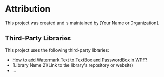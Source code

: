 # Attribution

This project was created and is maintained by [Your Name or Organization].


## Third-Party Libraries

This project uses the following third-party libraries:

- [How to add Watermark Text to TextBox and PasswordBox in WPF?](Lhttps://prabu-guru.blogspot.com/2010/06/how-to-add-watermark-text-to-textbox.html)
- [Library Name 2](Link to the library's repository or website)
- ...


